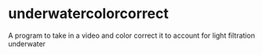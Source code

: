 # underwatercolorcorrect
A program to take in a video and color correct it to account for light filtration underwater
